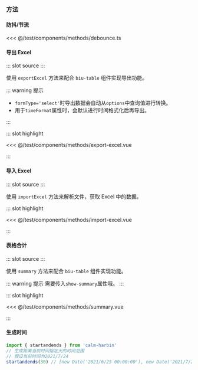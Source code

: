 ### 方法

#### 防抖/节流

<<< @/test/components/methods/debounce.ts

#### 导出 Excel

<demo-block>
::: slot source
<exportExcelDemo></exportExcelDemo>
:::

使用 `exportExcel` 方法来配合 `biu-table` 组件实现导出功能。

::: warning 提示

-   `formType='select'`时导出数据会自动从`options`中查询值进行转换。
-   用于`timeFormat`属性时，会默认进行时间格式化后再导出。

:::

::: slot highlight

<<< @/test/components/methods/export-excel.vue

:::
</demo-block>

#### 导入 Excel

<demo-block>
::: slot source
<importExcelDemo></importExcelDemo>
:::

使用 `importExcel` 方法来解析文件，获取 Excel 中的数据。

::: slot highlight

<<< @/test/components/methods/import-excel.vue

:::
</demo-block>

#### 表格合计

<demo-block>
::: slot source
<summary-demo></summary-demo>
:::

使用 `summary` 方法来配合 `biu-table` 组件实现功能。

::: warning 提示
需要传入`show-summary`属性哦。
:::

::: slot highlight

<<< @/test/components/methods/summary.vue

:::
</demo-block>

#### 生成时间

```js
import { startandends } from 'calm-harbin'
// 生成距离当前时间指定天的时间范围
// 假设当前时间为2021/7/24
startandends(30) // [new Date('2021/6/25 00:00:00'), new Date('2021/7/24 23:59:59')]
```
